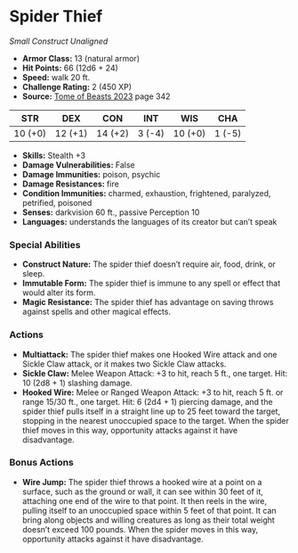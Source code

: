 # Spider Thief

*Small* *Construct* *Unaligned*

- **Armor Class:** 13 (natural armor)
- **Hit Points:** 66 (12d6 + 24)
- **Speed:** walk 20 ft.
- **Challenge Rating:** 2 (450 XP)
- **Source:** [Tome of Beasts 2023](https://koboldpress.com/kpstore/product/tome-of-beasts-1-2023-edition/) page 342

| STR | DEX | CON | INT | WIS | CHA |
| --- | --- | --- | --- | --- | --- |
| 10 (+0) | 12 (+1) | 14 (+2) | 3 (-4) | 10 (+0) | 1 (-5) |

- **Skills:** Stealth +3
- **Damage Vulnerabilities:** False
- **Damage Immunities:** poison, psychic
- **Damage Resistances:** fire
- **Condition Immunities:** charmed, exhaustion, frightened, paralyzed, petrified, poisoned
- **Senses:** darkvision 60 ft., passive Perception 10
- **Languages:** understands the languages of its creator but can’t speak

### Special Abilities

- **Construct Nature:** The spider thief doesn’t require air, food, drink, or sleep.
- **Immutable Form:** The spider thief is immune to any spell or effect that would alter its form.
- **Magic Resistance:** The spider thief has advantage on saving throws against spells and other magical effects.

### Actions

- **Multiattack:** The spider thief makes one Hooked Wire attack and one Sickle Claw attack, or it makes two Sickle Claw attacks.
- **Sickle Claw:** Melee Weapon Attack: +3 to hit, reach 5 ft., one target. Hit: 10 (2d8 + 1) slashing damage.
- **Hooked Wire:** Melee or Ranged Weapon Attack: +3 to hit, reach 5 ft. or range 15/30 ft., one target. Hit: 6 (2d4 + 1) piercing damage, and the spider thief pulls itself in a straight line up to 25 feet toward the target, stopping in the nearest unoccupied space to the target. When the spider thief moves in this way, opportunity attacks against it have disadvantage.

### Bonus Actions

- **Wire Jump:** The spider thief throws a hooked wire at a point on a surface, such as the ground or wall, it can see within 30 feet of it, attaching one end of the wire to that point. It then reels in the wire, pulling itself to an unoccupied space within 5 feet of that point. It can bring along objects and willing creatures as long as their total weight doesn’t exceed 100 pounds. When the spider moves in this way, opportunity attacks against it have disadvantage.
